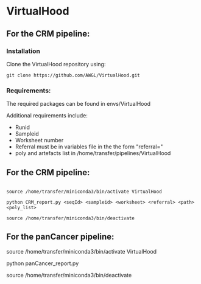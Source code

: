 # VirtualHood

## For the CRM pipeline:

### Installation

Clone the VirtualHood repository using:

```
git clone https://github.com/AWGL/VirtualHood.git
```

### Requirements:

The required packages can be found in envs/VirtualHood

Additional requirements include:

* Runid
* Sampleid
* Worksheet number
* Referral must be in variables file in the the form "referral=<referral>"
* poly and artefacts list in /home/transfer/pipelines/VirtualHood


## For the CRM pipeline:


```

source /home/transfer/miniconda3/bin/activate VirtualHood

python CRM_report.py <seqId> <sampleid> <worksheet> <referral> <path> <poly_list>

source /home/transfer/miniconda3/bin/deactivate
```



## For the panCancer pipeline:

source /home/transfer/miniconda3/bin/activate VirtualHood

python panCancer_report.py <seqId> <sampleid> <worksheet> <referral> <coverage>

source /home/transfer/miniconda3/bin/deactivate
```


